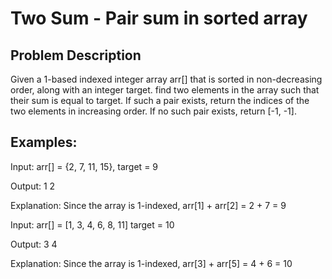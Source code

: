 # Two Sum - Pair sum in sorted array

## Problem Description

Given a 1-based indexed integer array arr[] that is sorted in non-decreasing order, along with an integer target. find two elements in the array such that their sum is equal to target. If such a pair exists, return the indices of the two elements in increasing order. If no such pair exists, return [-1, -1].

## Examples:

Input:
arr[] = {2, 7, 11, 15}, target = 9

Output: 1 2

Explanation: Since the array is 1-indexed, arr[1] + arr[2] = 2 + 7 = 9

Input:
arr[] = [1, 3, 4, 6, 8, 11] target = 10

Output: 3 4

Explanation: Since the array is 1-indexed, arr[3] + arr[5] = 4 + 6 = 10
